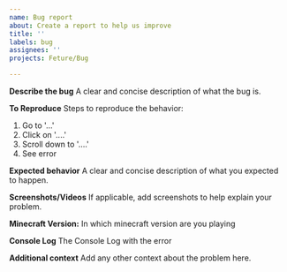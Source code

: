```yaml
---
name: Bug report
about: Create a report to help us improve
title: ''
labels: bug
assignees: ''
projects: Feture/Bug

---
```


**Describe the bug**
A clear and concise description of what the bug is.

**To Reproduce**
Steps to reproduce the behavior:
1. Go to '...'
2. Click on '....'
3. Scroll down to '....'
4. See error

**Expected behavior**
A clear and concise description of what you expected to happen.

**Screenshots/Videos**
If applicable, add screenshots to help explain your problem.

**Minecraft Version:**
In which minecraft version are you playing

**Console Log**
The Console Log with the error

**Additional context**
Add any other context about the problem here.

